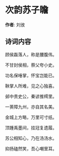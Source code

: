 # 次韵苏子瞻

**作者**: 刘攽

## 诗词内容

顾侯磊落人，称是腰腹伟。

不甘封侯相，蔡父夸小史。

功名保唾掌，怀宝岂能已。

鞅掌人所难，见之心独喜。

邺中贵史公，秦谚推樗里。

一蒉障九州，亦自其名美。

金城上方略，万里可寸纸。

顶踵禹墨间，挂冠复遗履。

苏公相知心，乃在汤汤水。

抑扬磕然笑，吾心嘲里耳。

